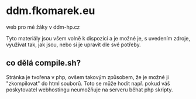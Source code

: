 # ddm.fkomarek.eu
web pro mé žáky v ddm-hp.cz

Tyto materiály jsou všem volně k dispozici a je možné je, s uvedením zdroje, využívat tak, jak jsou, nebo si je upravit dle své potřeby.

## co dělá compile.sh?
Stránka je tvořena v php, ovšem takovým způsobem, že je možné ji "zkompilovat" do html souborů. Toto se může hodit např. pokud váš poskytovatel webhostingu neumožňuje na serveru běhat php skripty.
